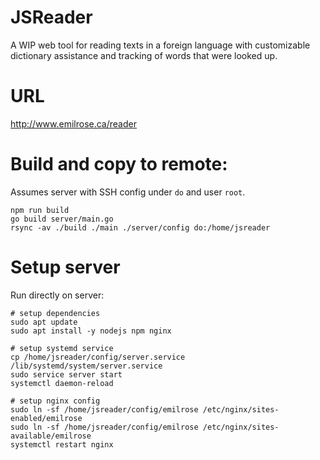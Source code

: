 # JSReader

A WIP web tool for reading texts in a foreign language with customizable dictionary assistance and tracking of words that were looked up.

# URL

http://www.emilrose.ca/reader

# Build and copy to remote:

Assumes server with SSH config under `do` and user `root`.

```
npm run build
go build server/main.go
rsync -av ./build ./main ./server/config do:/home/jsreader
```

# Setup server

Run directly on server:

```
# setup dependencies
sudo apt update
sudo apt install -y nodejs npm nginx

# setup systemd service
cp /home/jsreader/config/server.service /lib/systemd/system/server.service
sudo service server start
systemctl daemon-reload

# setup nginx config
sudo ln -sf /home/jsreader/config/emilrose /etc/nginx/sites-enabled/emilrose
sudo ln -sf /home/jsreader/config/emilrose /etc/nginx/sites-available/emilrose
systemctl restart nginx
```
